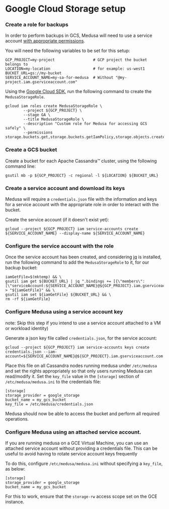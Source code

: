Google Cloud Storage setup
==========================

### Create a role for backups

In order to perform backups in GCS, Medusa will need to use a service account [with appropriate permissions](permissions-setup.md).

You will need the following variables to be set for this setup:

```
GCP_PROJECT=my-project                 # GCP project the bucket belongs to
LOCATION=my-location                   # for example: us-west1
BUCKET_URL=gs://my-bucket
SERVICE_ACCOUNT_NAME=my-sa-for-medusa  # Without "@my-project.iam.gserviceaccount.com"  
```

Using the [Google Cloud SDK](https://cloud.google.com/sdk/install), run the following command to create the `MedusaStorageRole`.  

```
gcloud iam roles create MedusaStorageRole \
        --project ${GCP_PROJECT} \
        --stage GA \
        --title MedusaStorageRole \
        --description "Custom role for Medusa for accessing GCS safely" \
        --permissions storage.buckets.get,storage.buckets.getIamPolicy,storage.objects.create,storage.objects.delete,storage.objects.get,storage.objects.getIamPolicy,storage.objects.list
```

### Create a GCS bucket

Create a bucket for each Apache Cassandra™ cluster, using the following command line:

```
gsutil mb -p ${GCP_PROJECT} -c regional -l ${LOCATION} ${BUCKET_URL}
```

### Create a service account and download its keys

Medusa will require a `credentials.json` file with the information and keys for a service account with the appropriate role in order to interact with the bucket.

Create the service account (if it doesn't exist yet):

```
gcloud --project ${GCP_PROJECT} iam service-accounts create ${SERVICE_ACCOUNT_NAME} --display-name ${SERVICE_ACCOUNT_NAME}
```

### Configure the service account with the role

Once the service account has been created, and considering [jq](https://stedolan.github.io/jq/) is installed, run the following command to add the `MedusaStorageRole` to it, for our backup bucket:

```
iamGetFile=$(mktemp) && \
gsutil iam get ${BUCKET_URL} | jq ".bindings += [{\"members\":[\"serviceAccount:${SERVICE_ACCOUNT_NAME}@${GCP_PROJECT}.iam.gserviceaccount.com\"],\"role\":\"projects/${GCP_PROJECT}/roles/MedusaStorageRole\"}]" > "${iamGetFile}" && \
gsutil iam set ${iamGetFile} ${BUCKET_URL} && \
rm -rf ${iamGetFile}
```

### Configure Medusa using a service account key

note: Skip this step if you intend to use a service account attached to a VM or workload identity)

Generate a json key file called `credentials.json`, for the service account:

```
gcloud --project ${GCP_PROJECT} iam service-accounts keys create credentials.json --iam-account=${SERVICE_ACCOUNT_NAME}@${GCP_PROJECT}.iam.gserviceaccount.com
```

Place this file on all Cassandra nodes running medusa under `/etc/medusa` and set the rights appropriately so that only users running Medusa can read/modify it.
Set the `key_file` value in the `[storage]` section of `/etc/medusa/medusa.ini` to the credentials file:  

```
[storage]
storage_provider = google_storage
bucket_name = my_gcs_bucket
key_file = /etc/medusa/credentials.json
```

Medusa should now be able to access the bucket and perform all required operations.

### Configure Medusa using an attached service account.

If you are running medusa on a GCE Virtual Machine, you can use an attached service account without providing a credentials file. This can be useful to avoid having to rotate service account keys frequently

To do this, configure `/etc/medusa/medusa.ini` without specifying a `key_file`, as below:

```
[storage]
storage_provider = google_storage
bucket_name = my_gcs_bucket
```

For this to work, ensure that the `storage-rw` access scope set on the GCE instance.
